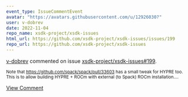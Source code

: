 ```yaml
---
event_type: IssueCommentEvent
avatar: "https://avatars.githubusercontent.com/u/12926030?"
user: v-dobrev
date: 2022-11-04
repo_name: xsdk-project/xsdk-issues
html_url: https://github.com/xsdk-project/xsdk-issues/issues/199
repo_url: https://github.com/xsdk-project/xsdk-issues
---
```


<a href='https://github.com/v-dobrev' target='_blank'>v-dobrev</a> commented on issue <a href='https://github.com/xsdk-project/xsdk-issues/issues/199' target='_blank'>xsdk-project/xsdk-issues#199</a>.

<small>Note that https://github.com/spack/spack/pull/33603 has a small tweak for HYPRE too. This is to allow building HYPRE + ROCm with external (to Spack) ROCm installation....</small>

<a href='https://github.com/xsdk-project/xsdk-issues/issues/199' target='_blank'>View Comment</a>